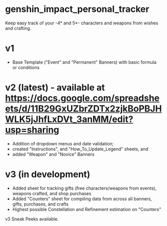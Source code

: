 # genshin_impact_personal_tracker
Keep easy track of your -4* and 5*- characters and weapons  from wishes and crafting.

# v1
- Base Template ("Event" and "Permanent" Banners) with basic formula or conditions

# v2 (latest) - available at https://docs.google.com/spreadsheets/d/11B29GxUZbrZDTx2zjkBoPBJHWLK5jJhfLxDVt_3anMM/edit?usp=sharing
- Addition of dropdown menus and date validation;
- created "Instructions", and "How_To_Update_Legend" sheets, and
- added "Weapon" and "Novice" Banners

# v3 (in development)
- Added sheet for tracking gifts (free characters/weapons from events), weapons crafted, and shop purchases
- Added "Counters" sheet for compiling data from across all banners, gifts, purchases, and crafts
- Highest possible Constellation and Refinement estimation on "Counters"

v3 Sneak Peeks available.

